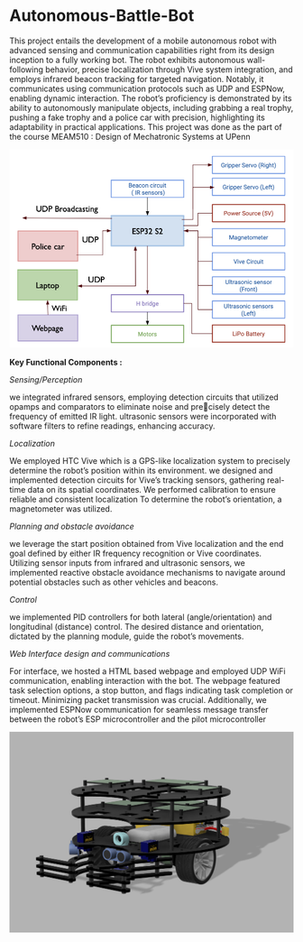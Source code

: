 # Autonomous-Battle-Bot

This project entails the development of a mobile autonomous robot with advanced sensing and communication capabilities right from its design inception to a fully working bot. The robot exhibits autonomous wall-following behavior, precise localization through Vive system integration, and employs infrared beacon tracking for targeted navigation. Notably, it communicates using communication protocols such as UDP and ESPNow, enabling dynamic interaction. The robot’s proficiency is demonstrated by its ability to autonomously manipulate objects, including grabbing a real trophy, pushing a fake trophy and a police car with precision, highlighting its adaptability in practical applications. This project was done as the part of the course MEAM510 : Design of Mechatronic Systems at UPenn

![image](https://github.com/PranavG200/Autonomous-Battle-Bot/blob/main/pictures/arch.png)

**Key Functional Components :**

*Sensing/Perception*

we integrated infrared sensors, employing detection circuits that utilized opamps and comparators to eliminate noise and precisely detect the frequency of emitted IR light. ultrasonic sensors were incorporated with software filters to refine readings, enhancing accuracy.

*Localization*

We employed HTC Vive which is a GPS-like localization system to precisely determine the robot’s position within its environment. we designed and implemented detection circuits for Vive’s tracking
sensors, gathering real-time data on its spatial coordinates. We performed calibration to ensure reliable and consistent localization To determine the robot’s orientation, a magnetometer was
utilized.

*Planning and obstacle avoidance*

we leverage the start position obtained from Vive localization and the end goal defined by either IR frequency recognition or Vive coordinates. Utilizing sensor inputs from infrared and ultrasonic sensors, we implemented reactive obstacle avoidance mechanisms to navigate around potential obstacles such as other vehicles and beacons.

*Control*

we implemented PID controllers for both lateral (angle/orientation) and longitudinal (distance) control. The desired distance and orientation, dictated by the planning module, guide the robot’s movements. 

*Web Interface design and communications*

For interface, we hosted a HTML based webpage and employed UDP WiFi communication, enabling interaction with the bot. The webpage featured task selection options, a stop button, and flags indicating task completion or timeout. Minimizing packet transmission was crucial. Additionally, we implemented ESPNow communication for seamless message transfer between the robot’s ESP microcontroller and the pilot microcontroller

![image](https://github.com/PranavG200/Autonomous-Battle-Bot/blob/main/pictures/iso.png)
